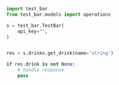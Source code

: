 <!-- Start SDK Example Usage [usage] -->
```python
import test_bar
from test_bar.models import operations

s = test_bar.TestBar(
    api_key="",
)


res = s.drinks.get_drink(name='string')

if res.drink is not None:
    # handle response
    pass
```
<!-- End SDK Example Usage [usage] -->